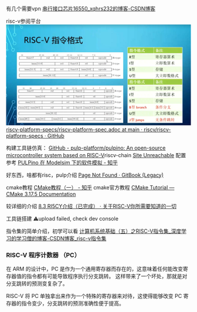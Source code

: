 有几个需要vpn
[串行接口芯片16550_xqhrs232的博客-CSDN博客](https://blog.csdn.net/xqhrs232/article/details/51218578)


risc-v参阅平台
![](https://raw.githubusercontent.com/acdefg/cdn/main/obsidian/20221025230341.png)
[riscv-platform-specs/riscv-platform-spec.adoc at main · riscv/riscv-platform-specs · GitHub](https://github.com/riscv/riscv-platform-specs/blob/main/riscv-platform-spec.adoc)

构建工具链仿真：
[GitHub - pulp-platform/pulpino: An open-source microcontroller system based on RISC-V](https://github.com/pulp-platform/pulpino)riscv-chain
[Site Unreachable](https://github.com/riscv-collab/riscv-gnu-toolchain)
配置参考
[PULPino 在 Modelsim 下的软件模拟 - 知乎](https://zhuanlan.zhihu.com/p/470281404)

好东西，啥都有risc，pulp介绍
[Page Not Found · GitBook (Legacy)](https://cnrv.gitbooks.io/riscv-soc-book/content/ch8/sec2-PULPino_overview.html)

cmake教程
[CMake教程（一） - 知乎](https://zhuanlan.zhihu.com/p/119426899)
cmake官方教程
[CMake Tutorial — CMake 3.17.5 Documentation](https://cmake.org/cmake/help/v3.17/guide/tutorial/index.html#adding-system-introspection-step-5)

较详细的介绍
[8.3 RI5CY介绍（已完成） · 关于RISC-V你所需要知道的一切](https://cnrv.gitbooks.io/riscv-soc-book/content/ch8/sec3-RI5CY_overview.html)

工具链搭建
⚠️upload failed, check dev console

指令集的简单介绍，初学可以看
[计算机系统基础（五）之RISC-V指令集_深度学习的学习僧的博客-CSDN博客_risc-v指令集](https://blog.csdn.net/qq_38915354/article/details/115696721)

### RISC-V 程序计数器 （PC）
在 ARM 的设计中，PC 是作为一个通用寄存器而存在的，这意味着任何能改变寄存器值的指令都有可能导致程序执行分支跳转。
这样带来了一个坏处，那就是对分支跳转的预测变复杂了。

RISC-V 将 PC 单独拿出来作为一个特殊的寄存器来对待，这使得能够改变 PC 寄存器的指令变少，分支跳转的预测准确性便于提高。